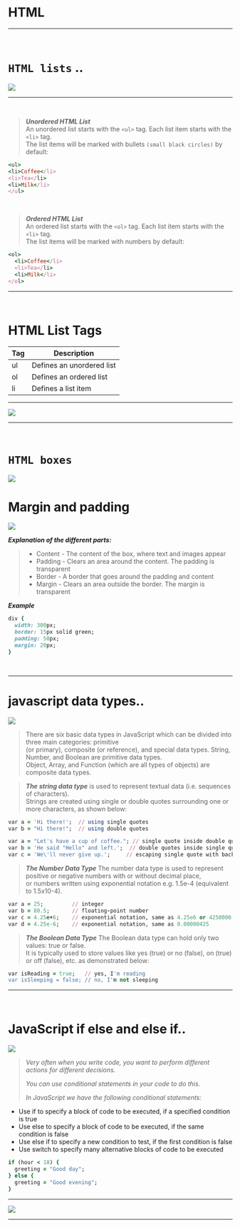 # HTML 

<hr>
<br>

#  `HTML lists` ..

![](https://miro.medium.com/max/876/1*HjpS84zsYK2ud3Ale19Oqw.png)

 <hr>
 <br>
 
> ***Unordered HTML List*** <br>
> An unordered list starts with the `<ul>` tag. Each list item starts with the `<li>` tag. <br>
> The list items will be marked with bullets `(small black circles)` by default:
  
  ``` ruby
  <ul>
  <li>Coffee</li>
  <li>Tea</li>
  <li>Milk</li>
</ul>
  ```
  
  <br>
  
  
> ***Ordered HTML List*** <br>
> An ordered list starts with the `<ol>` tag. Each list item starts with the `<li>` tag. <br>
> The list items will be marked with numbers by default:

``` ruby 
<ol>
  <li>Coffee</li>
  <li>Tea</li>
  <li>Milk</li>
</ol>
```

<hr>
<br>


# HTML List Tags


| Tag  | Description                |
| ---- | ------------------------   |
| ul   | Defines an unordered list  |
| ol   | Defines an ordered list    |
| li   | Defines a list item        |


<hr>

![](https://i.gifer.com/4ltg.gif)

<hr>

<br>



# `HTML boxes`

![](https://i0.wp.com/css-tricks.com/wp-content/uploads/2017/10/gif4.gif?ssl=1)


# Margin and padding

![](https://res.cloudinary.com/practicaldev/image/fetch/s--IdKeqjVS--/c_imagga_scale,f_auto,fl_progressive,h_1080,q_66,w_1080/https://thepracticaldev.s3.amazonaws.com/i/bte89ts228bjy8j1vv4e.gif)

***Explanation of the different parts:***

> - Content - The content of the box, where text and images appear
> - Padding - Clears an area around the content. The padding is transparent
> - Border - A border that goes around the padding and content
> - Margin - Clears an area outside the border. The margin is transparent

***Example***
``` ruby
div {
  width: 300px;
  border: 15px solid green;
  padding: 50px;
  margin: 20px;
}
```

<br>
<hr>

# javascript data types..

![](https://i.pinimg.com/originals/66/8d/fc/668dfc002312ab58e0d1cb15e0b98a5e.png)

> There are six basic data types in JavaScript which can be divided into three main categories: primitive <br>
> (or primary), composite (or reference), and special data types. String, Number, and Boolean are primitive data types. <br>
> Object, Array, and Function (which are all types of objects) are composite data types.

> ***The string data type***
> is used to represent textual data (i.e. sequences of characters).<br>
> Strings are created using single or double quotes surrounding one or more characters, as shown below:


``` ruby 
var a = 'Hi there!';  // using single quotes
var b = "Hi there!";  // using double quotes
```

``` ruby
var a = "Let's have a cup of coffee."; // single quote inside double quotes
var b = 'He said "Hello" and left.';  // double quotes inside single quotes
var c = 'We\'ll never give up.';     // escaping single quote with backslash
```
> ***The Number Data Type***
> The number data type is used to represent positive or negative numbers with or without decimal place, <br>
> or numbers written using exponential notation e.g. 1.5e-4 (equivalent to 1.5x10-4).

``` ruby 
var a = 25;         // integer
var b = 80.5;       // floating-point number
var c = 4.25e+6;    // exponential notation, same as 4.25e6 or 4250000
var d = 4.25e-6;    // exponential notation, same as 0.00000425
```

> ***The Boolean Data Type***
> The Boolean data type can hold only two values: true or false. <br>
> It is typically used to store values like yes (true) or no (false), on (true) or off (false), etc. as demonstrated below:

```ruby 
var isReading = true;   // yes, I'm reading
var isSleeping = false; // no, I'm not sleeping
```

<hr>
<br>

# JavaScript if else and else if..

![](https://images.code.org/d873962609e99f821249fde2007ca1bb-image-1479494721725.gif)


> *Very often when you write code, you want to perform different actions for different decisions.*
>
> *You can use conditional statements in your code to do this.*
>
> *In JavaScript we have the following conditional statements:*

- Use if to specify a block of code to be executed, if a specified condition is true
- Use else to specify a block of code to be executed, if the same condition is false
- Use else if to specify a new condition to test, if the first condition is false
- Use switch to specify many alternative blocks of code to be executed



``` ruby
if (hour < 18) {
  greeting = "Good day";
} else {
  greeting = "Good evening";
}
```

<hr>


![](https://user-images.githubusercontent.com/9205389/28846831-c063158c-76c1-11e7-8f6c-ae9fb458845b.gif)



<hr>










